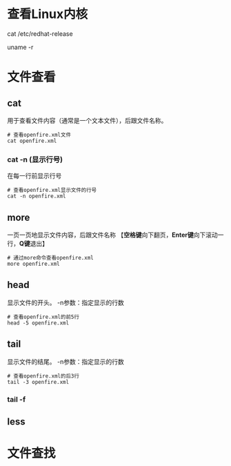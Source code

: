 # 查看Linux内核

cat /etc/redhat-release

uname -r



# 文件查看

## cat

用于查看文件内容（通常是一个文本文件），后跟文件名称。

```shell
# 查看openfire.xml文件
cat openfire.xml
```

### cat -n (显示行号)

在每一行前显示行号

```shell
# 查看openfire.xml显示文件的行号
cat -n openfire.xml
```

## more

一页一页地显示文件内容，后跟文件名称 【**空格键**向下翻页，**Enter键**向下滚动一行，**Q键**退出】

``` shell
# 通过more命令查看openfire.xml
more openfire.xml
```

## head

显示文件的开头。 -n参数：指定显示的行数

```shell
# 查看openfire.xml的前5行
head -5 openfire.xml
```

## tail

显示文件的结尾。 -n参数：指定显示的行数

```shell
# 查看openfire.xml的后3行
tail -3 openfire.xml
```

### tail -f 

## less

# 文件查找































